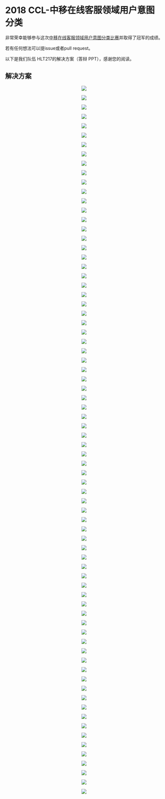 # 2018 CCL-中移在线客服领域用户意图分类

非常荣幸能够参与这次[中移在线客服领域用户意图分类比赛](http://www.cips-cl.org/static/CCL2018/evaluation-result.html)并取得了冠军的成绩。

若有任何想法可以提issue或者pull request。

以下是我们队伍 HLT217的解决方案（答辩 PPT），感谢您的阅读。

## 解决方案
<p align="center">
	<img src="pic_png/幻灯片01.png">
</p>

<p align="center">
	<img src="pic_png/幻灯片02.png">
</p>

<p align="center">
	<img src="pic_png/幻灯片03.png">
</p>

<p align="center">
	<img src="pic_png/幻灯片04.png">
</p>

<p align="center">
	<img src="pic_png/幻灯片05.png">
</p>

<p align="center">
	<img src="pic_png/幻灯片06.png">
</p>

<p align="center">
	<img src="pic_png/幻灯片07.png">
</p>

<p align="center">
	<img src="pic_png/幻灯片08.png">
</p>

<p align="center">
	<img src="pic_png/幻灯片09.png">
</p>

<p align="center">
	<img src="pic_png/幻灯片10.png">
</p>

<p align="center">
	<img src="pic_png/幻灯片11.png">
</p>

<p align="center">
	<img src="pic_png/幻灯片12.png">
</p>

<p align="center">
	<img src="pic_png/幻灯片13.png">
</p>

<p align="center">
	<img src="pic_png/幻灯片14.png">
</p>

<p align="center">
	<img src="pic_png/幻灯片15.png">
</p>

<p align="center">
	<img src="pic_png/幻灯片16.png">
</p>

<p align="center">
	<img src="pic_png/幻灯片17.png">
</p>

<p align="center">
	<img src="pic_png/幻灯片18.png">
</p>

<p align="center">
	<img src="pic_png/幻灯片19.png">
</p>

<p align="center">
	<img src="pic_png/幻灯片20.png">
</p>

<p align="center">
	<img src="pic_png/幻灯片21.png">
</p>

<p align="center">
	<img src="pic_png/幻灯片22.png">
</p>

<p align="center">
	<img src="pic_png/幻灯片23.png">
</p>

<p align="center">
	<img src="pic_png/幻灯片24.png">
</p>

<p align="center">
	<img src="pic_png/幻灯片25.png">
</p>

<p align="center">
	<img src="pic_png/幻灯片26.png">
</p>

<p align="center">
	<img src="pic_png/幻灯片27.png">
</p>

<p align="center">
	<img src="pic_png/幻灯片28.png">
</p>

<p align="center">
	<img src="pic_png/幻灯片29.png">
</p>

<p align="center">
	<img src="pic_png/幻灯片30.png">
</p>

<p align="center">
	<img src="pic_png/幻灯片31.png">
</p>

<p align="center">
	<img src="pic_png/幻灯片32.png">
</p>

<p align="center">
	<img src="pic_png/幻灯片33.png">
</p>

<p align="center">
	<img src="pic_png/幻灯片34.png">
</p>

<p align="center">
	<img src="pic_png/幻灯片35.png">
</p>

<p align="center">
	<img src="pic_png/幻灯片36.png">
</p>

<p align="center">
	<img src="pic_png/幻灯片37.png">
</p>

<p align="center">
	<img src="pic_png/幻灯片38.png">
</p>

<p align="center">
	<img src="pic_png/幻灯片39.png">
</p>

<p align="center">
	<img src="pic_png/幻灯片19.png">
</p>

<p align="center">
	<img src="pic_png/幻灯片20.png">
</p>

<p align="center">
	<img src="pic_png/幻灯片21.png">
</p>

<p align="center">
	<img src="pic_png/幻灯片22.png">
</p>

<p align="center">
	<img src="pic_png/幻灯片23.png">
</p>

<p align="center">
	<img src="pic_png/幻灯片24.png">
</p>

<p align="center">
	<img src="pic_png/幻灯片25.png">
</p>

<p align="center">
	<img src="pic_png/幻灯片26.png">
</p>

<p align="center">
	<img src="pic_png/幻灯片27.png">
</p>

<p align="center">
	<img src="pic_png/幻灯片28.png">
</p>

<p align="center">
	<img src="pic_png/幻灯片29.png">
</p>

<p align="center">
	<img src="pic_png/幻灯片30.png">
</p>

<p align="center">
	<img src="pic_png/幻灯片31.png">
</p>

<p align="center">
	<img src="pic_png/幻灯片32.png">
</p>

<p align="center">
	<img src="pic_png/幻灯片33.png">
</p>

<p align="center">
	<img src="pic_png/幻灯片34.png">
</p>

<p align="center">
	<img src="pic_png/幻灯片35.png">
</p>

<p align="center">
	<img src="pic_png/幻灯片36.png">
</p>

<p align="center">
	<img src="pic_png/幻灯片37.png">
</p>

<p align="center">
	<img src="pic_png/幻灯片38.png">
</p>

<p align="center">
	<img src="pic_png/幻灯片39.png">
</p>

<p align="center">
	<img src="pic_png/幻灯片40.png">
</p>

<p align="center">
	<img src="pic_png/幻灯片41.png">
</p>

<p align="center">
	<img src="pic_png/幻灯片42.png">
</p>

<p align="center">
	<img src="pic_png/幻灯片43.png">
</p>

<p align="center">
	<img src="pic_png/幻灯片44.png">
</p>

<p align="center">
	<img src="pic_png/幻灯片45.png">
</p>

<p align="center">
	<img src="pic_png/幻灯片46.png">
</p>

<p align="center">
	<img src="pic_png/幻灯片47.png">
</p>

<p align="center">
	<img src="pic_png/幻灯片48.png">
</p>

<p align="center">
	<img src="pic_png/幻灯片49.png">
</p>

<p align="center">
	<img src="pic_png/幻灯片50.png">
</p>

<p align="center">
	<img src="pic_png/幻灯片51.png">
</p>

<p align="center">
	<img src="pic_png/幻灯片52.png">
</p>

<p align="center">
	<img src="pic_png/幻灯片53.png">
</p>

<p align="center">
	<img src="pic_png/幻灯片54.png">
</p>

<p align="center">
	<img src="pic_png/幻灯片55.png">
</p>


